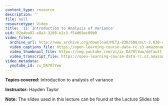 ```yaml
---
content_type: resource
description: ''
file: null
resourcetype: Video
title: '11: Introduction to Analysis of Variance'
uid: 02e4ba82-e8a3-3208-e2c3-f54d69ac09b0
video_files:
  archive_url: http://www.archive.org/download/MIT2-830JS08/mit-2.830-s08-lec11_300k.mp4
  video_captions_file: https://open-learning-course-data-rc.s3.amazonaws.com/2-830j-control-of-manufacturing-processes-sma-6303-spring-2008/5afe2ba0fdaf53e0aa69ea9042d963b1_zx_DA70lYww.vtt
  video_thumbnail_file: https://img.youtube.com/vi/zx_DA70lYww/default.jpg
  video_transcript_file: https://open-learning-course-data-rc.s3.amazonaws.com/2-830j-control-of-manufacturing-processes-sma-6303-spring-2008/820bd903542936f6dfbca980f1647df4_zx_DA70lYww.pdf
video_metadata:
  youtube_id: zx_DA70lYww
---
```


**Topics covered:** Introduction to analysis of variance

**Instructor:** Hayden Taylor

**Note:** The slides used in this lecture can be found at the Lecture Slides tab